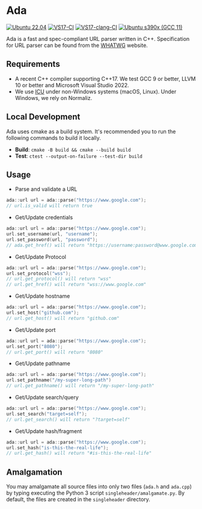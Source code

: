 # Ada
[![Ubuntu 22.04](https://github.com/ada-url/ada/actions/workflows/ubuntu.yml/badge.svg)](https://github.com/ada-url/ada/actions/workflows/ubuntu.yml)
[![VS17-CI](https://github.com/ada-url/ada/actions/workflows/visual_studio.yml/badge.svg)](https://github.com/ada-url/ada/actions/workflows/visual_studio.yml)
[![VS17-clang-CI](https://github.com/ada-url/ada/actions/workflows/visual_studio_clang.yml/badge.svg)](https://github.com/ada-url/ada/actions/workflows/visual_studio_clang.yml)
[![Ubuntu s390x (GCC 11)](https://github.com/ada-url/ada/actions/workflows/ubuntu-s390x.yml/badge.svg)](https://github.com/ada-url/ada/actions/workflows/ubuntu-s390x.yml)

Ada is a fast and spec-compliant URL parser written in C++.
Specification for URL parser can be found from the
[WHATWG](https://url.spec.whatwg.org/#url-parsing) website.

## Requirements

- A recent C++ compiler supporting C++17. We test GCC 9 or better, LLVM 10 or better and Microsoft Visual Studio 2022.
- We use [ICU](https://icu.unicode.org) under non-Windows systems (macOS, Linux). Under Windows, we rely on Normaliz.

## Local Development

Ada uses cmake as a build system. It's recommended you to run the following commands to build it locally.

- **Build**: `cmake -B build && cmake --build build`
- **Test**: `ctest --output-on-failure --test-dir build`

## Usage

- Parse and validate a URL

```cpp
ada::url url = ada::parse("https://www.google.com");
// url.is_valid will return true
```

- Get/Update credentials

```cpp
ada::url url = ada::parse("https://www.google.com");
url.set_username(url, "username");
url.set_password(url, "password");
// ada.get_href() will return "https://username:password@www.google.com"
```

- Get/Update Protocol

```cpp
ada::url url = ada::parse("https://www.google.com");
url.set_protocol("wss");
// url.get_protocol() will return "wss"
// url.get_href() will return "wss://www.google.com"
```

- Get/Update hostname

```cpp
ada::url url = ada::parse("https://www.google.com");
url.set_host("github.com");
// url.get_host() will return "github.com"
```

- Get/Update port

```cpp
ada::url url = ada::parse("https://www.google.com");
url.set_port("8080");
// url.get_port() will return "8080"
```

- Get/Update pathname

```cpp
ada::url url = ada::parse("https://www.google.com");
url.set_pathname("/my-super-long-path")
// url.get_pathname() will return "/my-super-long-path"
```

- Get/Update search/query

```cpp
ada::url url = ada::parse("https://www.google.com");
url.set_search("target=self");
// url.get_search() will return "?target=self"
```

- Get/Update hash/fragment

```cpp
ada::url url = ada::parse("https://www.google.com");
url.set_hash("is-this-the-real-life");
// url.get_hash() will return "#is-this-the-real-life"
```

## Amalgamation

You may amalgamate all source files into only two files (`ada.h` and `ada.cpp`) by typing executing the Python 3 script `singleheader/amalgamate.py`. By default, the files are created in the `singleheader` directory.
